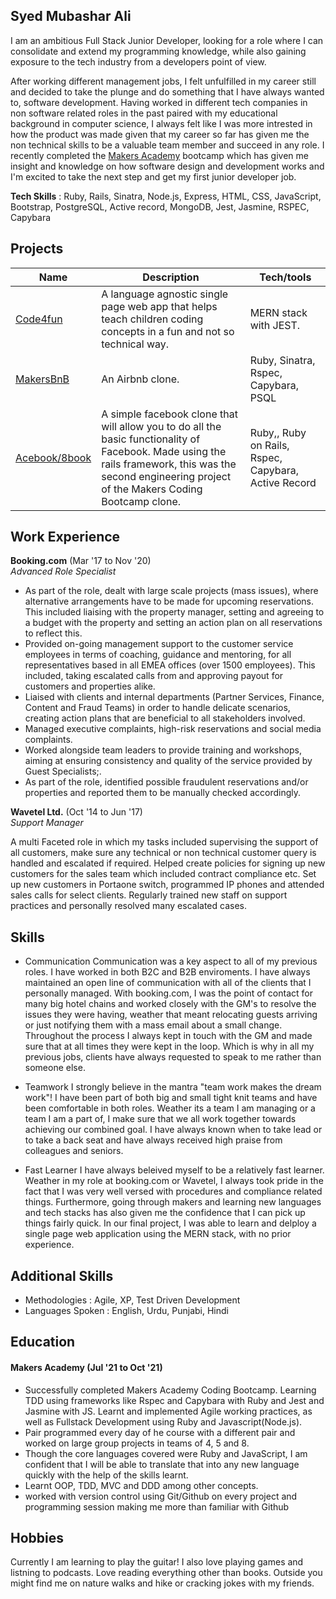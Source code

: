 ## Syed Mubashar Ali

I am an ambitious Full Stack Junior Developer, looking for a role where I can consolidate and extend my programming knowledge, while also gaining exposure to the tech industry from a developers point of view.

After working different management jobs, I felt unfulfilled in my career still and decided to take the plunge and do something that I have always wanted to, software development. Having worked in different tech companies in non software related roles in the past paired with my educational background in computer science, I always felt like I was more intrested in how the product was made given that my career so far has given me the non technical skills to be a valuable team member and succeed in any role.
I recently completed the [Makers Academy](https://www.makers.tech/) bootcamp which has given me insight and knowledge on how software design and development works and I'm excited to take the next step and get my first junior developer job. 

**Tech Skills** : Ruby, Rails, Sinatra, Node.js, Express, HTML, CSS, JavaScript, Bootstrap, PostgreSQL, Active record, MongoDB, Jest, Jasmine, RSPEC, Capybara


## Projects

| Name                         | Description       | Tech/tools        |
| ---------------------------- | ----------------- | ----------------- |
|[Code4fun](https://github.com/moby-codes/makers-final-project)                      | A language agnostic single page web app that helps teach children coding concepts in a fun and not so technical way. | MERN stack with JEST. |
| [MakersBnB](https://github.com/danroche10/makers-bnb) | An Airbnb clone. | Ruby, Sinatra, Rspec, Capybara, PSQL             |
| [Acebook/8book](https://github.com/Willinlondon/acebook-rails-template-simple) | A simple facebook clone that will allow you to do all the basic functionality of Facebook. Made using the rails framework, this was the second engineering project of the Makers Coding Bootcamp clone. | Ruby,, Ruby on Rails, Rspec, Capybara, Active Record              |


## Work Experience

**Booking.com** (Mar '17 to Nov '20)  
_Advanced Role Specialist_

- As part of the role, dealt with large scale projects (mass issues), where alternative arrangements have to be made for upcoming reservations. This included liaising with the property manager, setting and agreeing to a budget with the property and setting an action plan on all reservations to reflect this.
- Provided on-going management support to the customer service employees in terms of coaching, guidance and mentoring, for all representatives based in all EMEA offices (over 1500 employees). This included, taking escalated calls from and approving payout for customers and properties alike.
- Liaised with clients and internal departments (Partner Services, Finance, Content and Fraud Teams) in order to handle delicate scenarios, creating action plans that are beneficial to all stakeholders involved.
- Managed executive complaints, high-risk reservations and social media complaints.
- Worked alongside team leaders to provide training and workshops, aiming at ensuring consistency and quality of the service provided by Guest Specialists;.
- As part of the role, identified possible fraudulent reservations and/or properties and reported them to be manually checked accordingly.


**Wavetel Ltd.** (Oct '14 to Jun '17)  
_Support Manager_

A multi Faceted role in which my tasks included supervising the support of all customers, make sure any technical or non technical customer query is handled and escalated if required. Helped create policies for signing up new customers for the sales team which included contract compliance etc. Set up new customers in Portaone switch, programmed IP phones and attended sales calls for select clients. Regularly trained new staff on support practices and personally resolved many escalated cases.

## Skills

- Communication
Communication was a key aspect to all of my previous roles. I have worked in both B2C and B2B enviroments. I have always maintained an open line of communication with all of the clients that I personally managed. With booking.com, I was the point of contact for many big hotel chains and worked closely with the GM's to resolve the issues they were having, weather that meant relocating guests arriving or just notifying them with a mass email about a small change. Throughout the process I always kept in touch with the GM and made sure that at all times they were kept in the loop. Which is why in all my previous jobs, clients have always requested to speak to me rather than someone else.

- Teamwork
I strongly believe in the mantra "team work makes the dream work"! I have been part of both big and small tight knit teams and have been comfortable in both roles. Weather its a team I am managing or a team I am a part of, I make sure that we all work together towards achieving our combined goal. I have always known when to take lead or to take a back seat and have always received high praise from colleagues and seniors. 

- Fast Learner
I have always beleived myself to be a relatively fast learner. Weather in my role at booking.com or Wavetel, I always took pride in the fact that I was very well versed with procedures and compliance related things. Furthermore, going through makers and learning new languages and tech stacks has also given me the confidence that I can pick up things fairly quick. In our final project, I was able to learn and delploy a single page web application using the MERN stack, with no prior experience. 

## Additional Skills

- Methodologies : Agile, XP, Test Driven Development
- Languages Spoken : English, Urdu, Punjabi, Hindi


## Education

#### Makers Academy (Jul '21 to Oct '21)
- Successfully completed Makers Academy Coding Bootcamp. Learning TDD using frameworks like Rspec and Capybara with Ruby and Jest and Jasmine with JS. Learnt and implemented Agile working practices, as well as Fullstack Development using Ruby and Javascript(Node.js).
- Pair programmed every day of he course with a different pair and worked on large group projects in teams of 4, 5 and 8.
- Though the core languages covered were Ruby and JavaScript, I am confident that I will be able to translate that into any new language quickly with the help of the skills learnt. 
- Learnt OOP, TDD, MVC and DDD among other concepts. 
- worked with version control using Git/Github on every project and programming session making me more than familiar with Github

## Hobbies

Currently I am learning to play the guitar! I also love playing games and listning to podcasts. Love reading everything other than books. Outside you might find me on nature walks and hike or cracking jokes with my friends. 
